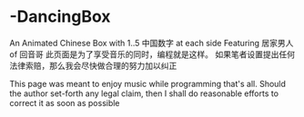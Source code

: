 # -DancingBox
An Animated Chinese Box with 1..5 中国数字 at each side
Featuring 居家男人 of 回音哥
此页面是为了享受音乐的同时，编程就是这样。
如果笔者设置提出任何法律索赔，那么我会尽快做合理的努力加以纠正

This page was meant to enjoy music while programming that's all.
Should the author set-forth any legal claim, then I shall do reasonable efforts to correct it as soon as possible
